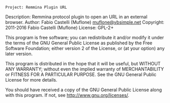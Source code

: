     Project: Remmina Plugin URL
Description: Remmina protocol plugin to open an URL in an external browser.
     Author: Fabio Castelli (Muflone) <muflone@vbsimple.net>
  Copyright: 2011-2016 Fabio Castelli (Muflone)
    License: GPL-2+

This program is free software; you can redistribute it and/or modify
it under the terms of the GNU General Public License as published by
the Free Software Foundation; either version 2 of the License, or
(at your option) any later version.

This program is distributed in the hope that it will be useful, but WITHOUT
ANY WARRANTY; without even the implied warranty of MERCHANTABILITY or
FITNESS FOR A PARTICULAR PURPOSE.  See the GNU General Public License for
more details.

You should have received a copy of the GNU General Public License
along with this program.  If not, see <http://www.gnu.org/licenses/>.
